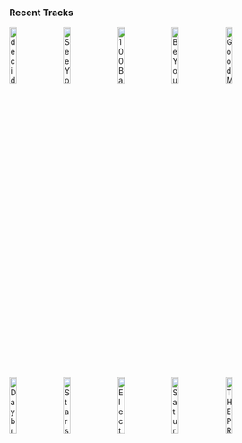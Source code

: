 ### Recent Tracks
[<img src='https://lastfm.freetls.fastly.net/i/u/300x300/7b1d334360d1ad092626756ded8b21c8.png' width='16%' height='16%' alt='decide to be happy'>](https://www.last.fm/music/misterwives/_/decide%2bto%2bbe%2bhappy)&nbsp;&nbsp;&nbsp;&nbsp;[<img src='https://lastfm.freetls.fastly.net/i/u/300x300/ea3a86d4591e87f33031ca162ce702ff.png' width='16%' height='16%' alt='See You Through My Eyes'>](https://www.last.fm/music/the%2bhead%2band%2bthe%2bheart/_/see%2byou%2bthrough%2bmy%2beyes)&nbsp;&nbsp;&nbsp;&nbsp;[<img src='https://lastfm.freetls.fastly.net/i/u/300x300/1a1cd474e9e7ca1cc4c3ea038b89e8c1.png' width='16%' height='16%' alt='100 Bad Days'>](https://www.last.fm/music/ajr/_/100%2bbad%2bdays)&nbsp;&nbsp;&nbsp;&nbsp;[<img src='https://lastfm.freetls.fastly.net/i/u/300x300/1912b6cae2e96971d0356a08197e9847.png' width='16%' height='16%' alt='Be Your Man'>](https://www.last.fm/music/rhys%2blewis/_/be%2byour%2bman)&nbsp;&nbsp;&nbsp;&nbsp;[<img src='https://lastfm.freetls.fastly.net/i/u/300x300/49ad09a8ee3ed96fa26e365aabe2c8ad.png' width='16%' height='16%' alt='Good Morning'>](https://www.last.fm/music/grouplove/_/good%2bmorning)&nbsp;&nbsp;&nbsp;&nbsp;<br>[<img src='https://lastfm.freetls.fastly.net/i/u/300x300/951281b5a6f1dc7d06791596dd6a5f27.png' width='16%' height='16%' alt='Daybreak (feat. The Knocks)'>](https://www.last.fm/music/holiday87/_/daybreak%2b%2528feat.%2bthe%2bknocks%2529)&nbsp;&nbsp;&nbsp;&nbsp;[<img src='https://lastfm.freetls.fastly.net/i/u/300x300/7dbe73fab637830abba36ec02a2c2c28.png' width='16%' height='16%' alt='Stars'>](https://www.last.fm/music/future%2bgenerations/_/stars)&nbsp;&nbsp;&nbsp;&nbsp;[<img src='https://lastfm.freetls.fastly.net/i/u/300x300/62ff85ffddd0dd4f43ad948189fbbeb6.png' width='16%' height='16%' alt='Electronic Memories (feat. Mickey Kojak)'>](https://www.last.fm/music/k%253fd/_/electronic%2bmemories%2b%2528feat.%2bmickey%2bkojak%2529)&nbsp;&nbsp;&nbsp;&nbsp;[<img src='https://lastfm.freetls.fastly.net/i/u/300x300/18443a96afbf20c161146c399b42a32c.png' width='16%' height='16%' alt='Saturday Night'>](https://www.last.fm/music/arkells/_/saturday%2bnight)&nbsp;&nbsp;&nbsp;&nbsp;[<img src='https://lastfm.freetls.fastly.net/i/u/300x300/0110b944c57a82d622ba438ee9ed6043.png' width='16%' height='16%' alt='THE PRINCE'>](https://www.last.fm/music/madeon/_/the%2bprince)&nbsp;&nbsp;&nbsp;&nbsp;<br>